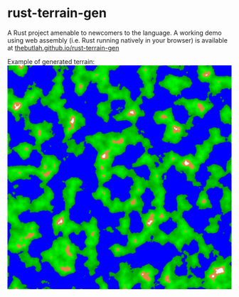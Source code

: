 # rust-terrain-gen
A Rust project amenable to newcomers to the language. A working demo using web assembly (i.e. Rust running natively in your browser) is available at [thebutlah.github.io/rust-terrain-gen](thebutlah.github.io/rust-terrain-gen)

Example of generated terrain:
![An example of the generated terrain](docs/example_terrain.png)
